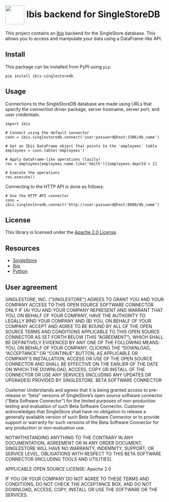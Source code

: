 # <img src="resources/singlestore-logo.png" height="60" valign="middle"/> Ibis backend for SingleStoreDB

This project contains an [Ibis](https://ibis-project.org) backend
for the SingleStore database. This allows you to access and manipulate your
data using a DataFrame-like API.

## Install

This package can be installed from PyPI using `pip`:
```
pip install ibis-singlestoredb
```

## Usage

Connections to the SingleStoreDB database are made using URLs that specify
the connection driver package, server hostname, server port, and user
credentials.
```
import ibis

# Connect using the default connector
conn = ibis.singlestoredb.connect('user:password@host:3306/db_name')

# Get an Ibis DataFrame object that points to the 'employees' table
employees = conn.table('employees')

# Apply DataFrame-like operations (lazily)
res = employees[employees.name.like('Smith')][employees.deptId > 1]

# Execute the operations
res.execute()
```

Connecting to the HTTP API is done as follows:
```
# Use the HTTP API connector
conn = ibis.singlestoredb.connect('http://user:password@host:8080/db_name')
```

## License

This library is licensed under the [Apache 2.0 License](https://raw.githubusercontent.com/singlestore-labs/singlestoredb-python/main/LICENSE?token=GHSAT0AAAAAABMGV6QPNR6N23BVICDYK5LAYTVK5EA).

## Resources

* [SingleStore](https://singlestore.com)
* [Ibis](https://ibis-project.org)
* [Python](https://python.org)

## User agreement

SINGLESTORE, INC. ("SINGLESTORE") AGREES TO GRANT YOU AND YOUR COMPANY ACCESS TO THIS OPEN SOURCE SOFTWARE CONNECTOR ONLY IF (A) YOU AND YOUR COMPANY REPRESENT AND WARRANT THAT YOU, ON BEHALF OF YOUR COMPANY, HAVE THE AUTHORITY TO LEGALLY BIND YOUR COMPANY AND (B) YOU, ON BEHALF OF YOUR COMPANY ACCEPT AND AGREE TO BE BOUND BY ALL OF THE OPEN SOURCE TERMS AND CONDITIONS APPLICABLE TO THIS OPEN SOURCE CONNECTOR AS SET FORTH BELOW (THIS “AGREEMENT”), WHICH SHALL BE DEFINITIVELY EVIDENCED BY ANY ONE OF THE FOLLOWING MEANS: YOU, ON BEHALF OF YOUR COMPANY, CLICKING THE “DOWNLOAD, “ACCEPTANCE” OR “CONTINUE” BUTTON, AS APPLICABLE OR COMPANY’S INSTALLATION, ACCESS OR USE OF THE OPEN SOURCE CONNECTOR AND SHALL BE EFFECTIVE ON THE EARLIER OF THE DATE ON WHICH THE DOWNLOAD, ACCESS, COPY OR INSTALL OF THE CONNECTOR OR USE ANY SERVICES (INCLUDING ANY UPDATES OR UPGRADES) PROVIDED BY SINGLESTORE.
BETA SOFTWARE CONNECTOR

Customer Understands and agrees that it is  being granted access to pre-release or “beta” versions of SingleStore’s open source software connector (“Beta Software Connector”) for the limited purposes of non-production testing and evaluation of such Beta Software Connector. Customer acknowledges that SingleStore shall have no obligation to release a generally available version of such Beta Software Connector or to provide support or warranty for such versions of the Beta Software Connector  for any production or non-evaluation use.

NOTWITHSTANDING ANYTHING TO THE CONTRARY IN ANY DOCUMENTATION,  AGREEMENT OR IN ANY ORDER DOCUMENT, SINGLESTORE WILL HAVE NO WARRANTY, INDEMNITY, SUPPORT, OR SERVICE LEVEL, OBLIGATIONS WITH
RESPECT TO THIS BETA SOFTWARE CONNECTOR (INCLUDING TOOLS AND UTILITIES).

APPLICABLE OPEN SOURCE LICENSE: Apache 2.0

IF YOU OR YOUR COMPANY DO NOT AGREE TO THESE TERMS AND CONDITIONS, DO NOT CHECK THE ACCEPTANCE BOX, AND DO NOT DOWNLOAD, ACCESS, COPY, INSTALL OR USE THE SOFTWARE OR THE SERVICES.

